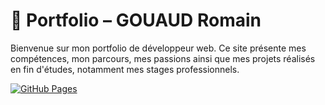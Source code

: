 # 💼 Portfolio – GOUAUD Romain

Bienvenue sur mon portfolio de développeur web. Ce site présente mes compétences, mon parcours, mes passions ainsi que mes projets réalisés en fin d'études, notamment mes stages professionnels.

[![GitHub Pages](https://img.shields.io/badge/🚀%20View%20Live-GitHub%20Pages-blue?logo=github)](https://<ton-pseudo>.github.io/portfolio/)